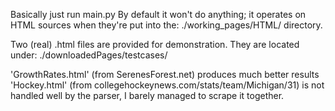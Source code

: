 Basically just run main.py
By default it won't do anything; it operates on HTML sources when they're put into the:
./working_pages/HTML/ 
directory.

Two (real) .html files are provided for demonstration.
They are located under:
./downloadedPages/testcases/

'GrowthRates.html' (from SerenesForest.net) produces much better results
'Hockey.html' (from collegehockeynews.com/stats/team/Michigan/31) is not handled well by the parser,
  I barely managed to scrape it together.
